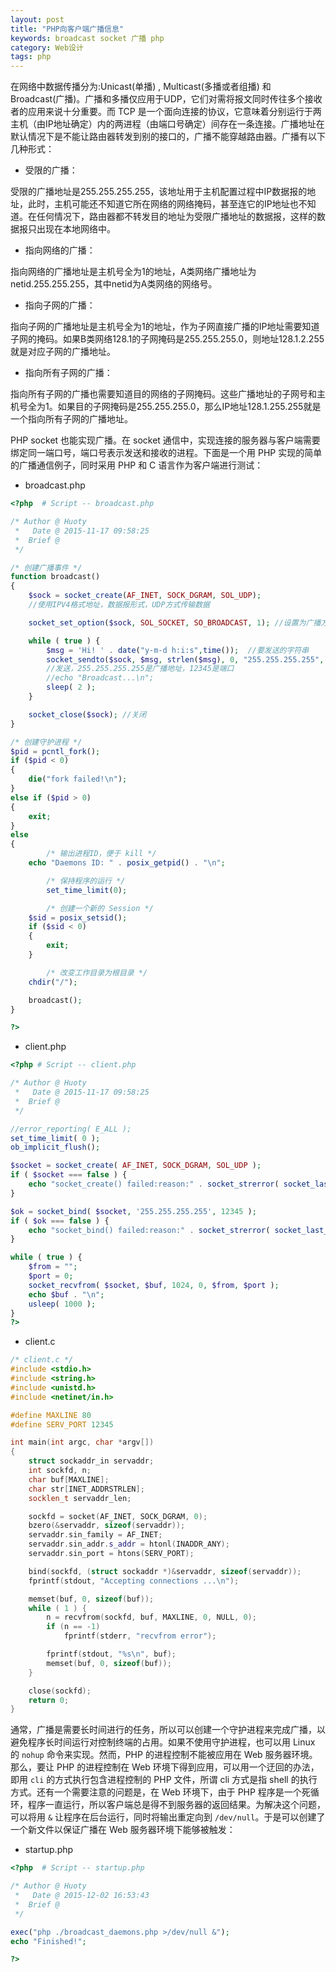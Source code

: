 ```yaml
---
layout: post
title: "PHP向客户端广播信息"
keywords: broadcast socket 广播 php
category: Web设计
tags: php
---
```


在网络中数据传播分为:Unicast(单播)   ,   Multicast(多播或者组播)  和 Broadcast(广播)。广播和多播仅应用于UDP，它们对需将报文同时传往多个接收者的应用来说十分重要。而 TCP 是一个面向连接的协议，它意味着分别运行于两主机（由IP地址确定）内的两进程（由端口号确定）间存在一条连接。广播地址在默认情况下是不能让路由器转发到别的接口的，广播不能穿越路由器。广播有以下几种形式：

- 受限的广播：

受限的广播地址是255.255.255.255，该地址用于主机配置过程中IP数据报的地址，此时，主机可能还不知道它所在网络的网络掩码，甚至连它的IP地址也不知道。在任何情况下，路由器都不转发目的地址为受限广播地址的数据报，这样的数据报只出现在本地网络中。

- 指向网络的广播：

指向网络的广播地址是主机号全为1的地址，A类网络广播地址为netid.255.255.255，其中netid为A类网络的网络号。

- 指向子网的广播：

指向子网的广播地址是主机号全为1的地址，作为子网直接广播的IP地址需要知道子网的掩码。如果B类网络128.1的子网掩码是255.255.255.0，则地址128.1.2.255就是对应子网的广播地址。

- 指向所有子网的广播：

指向所有子网的广播也需要知道目的网络的子网掩码。这些广播地址的子网号和主机号全为1。如果目的子网掩码是255.255.255.0，那么IP地址128.1.255.255就是一个指向所有子网的广播地址。

PHP socket 也能实现广播。在 socket 通信中，实现连接的服务器与客户端需要绑定同一端口号，端口号表示发送和接收的进程。下面是一个用 PHP 实现的简单的广播通信例子，同时采用 PHP 和 C 语言作为客户端进行测试：

- broadcast.php

```php
<?php  # Script -- broadcast.php

/* Author @ Huoty
 *   Date @ 2015-11-17 09:58:25
 *  Brief @
 */

/* 创建广播事件 */
function broadcast()
{
	$sock = socket_create(AF_INET, SOCK_DGRAM, SOL_UDP);
	//使用IPV4格式地址，数据报形式，UDP方式传输数据

	socket_set_option($sock, SOL_SOCKET, SO_BROADCAST, 1); //设置为广播方式

	while ( true ) {
	    $msg = 'Hi! ' . date("y-m-d h:i:s",time());  //要发送的字符串
		socket_sendto($sock, $msg, strlen($msg), 0, "255.255.255.255", 12345);
		//发送，255.255.255.255是广播地址，12345是端口
		//echo "Broadcast...\n";
		sleep( 2 );
	}

	socket_close($sock); //关闭
}

/* 创建守护进程 */
$pid = pcntl_fork();
if ($pid < 0)
{
    die("fork failed!\n");
}
else if ($pid > 0)
{
    exit;
}
else
{
		/* 输出进程ID，便于 kill */
    echo "Daemons ID: " . posix_getpid() . "\n";

		/* 保持程序的运行 */
		set_time_limit(0);

		/* 创建一个新的 Session */
    $sid = posix_setsid();
    if ($sid < 0)
    {
        exit;
    }

		/* 改变工作目录为根目录 */
    chdir("/");

    broadcast();
}

?>
```

- client.php

```php
<?php # Script -- client.php

/* Author @ Huoty
 *   Date @ 2015-11-17 09:58:25
 *  Brief @
 */

//error_reporting( E_ALL );
set_time_limit( 0 );
ob_implicit_flush();

$socket = socket_create( AF_INET, SOCK_DGRAM, SOL_UDP );
if ( $socket === false ) {
    echo "socket_create() failed:reason:" . socket_strerror( socket_last_error() ) . "\n";
}

$ok = socket_bind( $socket, '255.255.255.255', 12345 );
if ( $ok === false ) {
    echo "socket_bind() failed:reason:" . socket_strerror( socket_last_error( $socket ) );
}

while ( true ) {
    $from = "";
    $port = 0;
    socket_recvfrom( $socket, $buf, 1024, 0, $from, $port );
    echo $buf . "\n";
    usleep( 1000 );
}
?>
```

- client.c

```cpp
/* client.c */
#include <stdio.h>
#include <string.h>
#include <unistd.h>
#include <netinet/in.h>

#define MAXLINE 80
#define SERV_PORT 12345

int main(int argc, char *argv[])
{
    struct sockaddr_in servaddr;
    int sockfd, n;
    char buf[MAXLINE];
    char str[INET_ADDRSTRLEN];
    socklen_t servaddr_len;

    sockfd = socket(AF_INET, SOCK_DGRAM, 0);
    bzero(&servaddr, sizeof(servaddr));
    servaddr.sin_family = AF_INET;
    servaddr.sin_addr.s_addr = htonl(INADDR_ANY);
    servaddr.sin_port = htons(SERV_PORT);

    bind(sockfd, (struct sockaddr *)&servaddr, sizeof(servaddr));
    fprintf(stdout, "Accepting connections ...\n");

    memset(buf, 0, sizeof(buf));
    while ( 1 ) {
        n = recvfrom(sockfd, buf, MAXLINE, 0, NULL, 0);
        if (n == -1)
            fprintf(stderr, "recvfrom error");

        fprintf(stdout, "%s\n", buf);
        memset(buf, 0, sizeof(buf));
    }

    close(sockfd);
    return 0;
}
```

通常，广播是需要长时间进行的任务，所以可以创建一个守护进程来完成广播，以避免程序长时间运行对控制终端的占用。如果不使用守护进程，也可以用 Linux 的 `nohup` 命令来实现。然而，PHP 的进程控制不能被应用在 Web 服务器环境。那么，要让 PHP 的进程控制在 Web 环境下得到应用，可以用一个迂回的办法，即用 `cli` 的方式执行包含进程控制的 PHP 文件，所谓 cli 方式是指 shell 的执行方式。还有一个需要注意的问题是，在 Web 环境下，由于 PHP 程序是一个死循环，程序一直运行，所以客户端总是得不到服务器的返回结果。为解决这个问题，可以将用 `&` 让程序在后台运行，同时将输出重定向到 `/dev/null`。于是可以创建了一个新文件以保证广播在 Web 服务器环境下能够被触发：

- startup.php

```php
<?php  # Script -- startup.php

/* Author @ Huoty
 *   Date @ 2015-12-02 16:53:43
 *  Brief @
 */

exec("php ./broadcast_daemons.php >/dev/null &");
echo "Finished!";

?>
```
